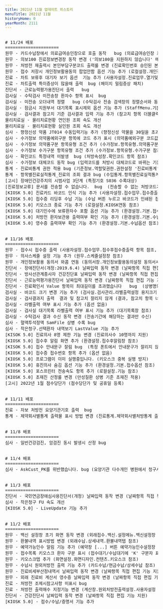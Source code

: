 ```yaml
---
title: 2021년 11월 업데이트 히스토리
menuTitle: 2021년 11월
historyHome: 0
yearMonth: 2111
---
```


<pre>

<bold># 11/24 배포</bold>
=====================
<span class="box jemu">원무</span> - 카드수납창에서 의료급여승인창으로 호출 동작   bug (의료급여승인창 표시되도록) 
<span class="box jemu">원무</span> - 의보100 진료정보변경창 동작 변경 ('의보100을 지원하지 않습니다' 메시지 표시)
<span class="box jemu">원무</span> - 처방전 재출력시 본인부담구분코드 출력룰 변경 (진료확인번호 승인된 본인부담구분코드를 출력)
<span class="box jemu">원무</span> - 접수 저장시 개인정보활용동의 팝업안함 옵션 기능 추가 (로컬설정.개인정보활용동의설정 참조)
<span class="box chart">진료</span> - 차트 보류후 대기자 보기 옵션  기능 추가 (사용자설정.진료업무.열기및저장 > 차트보류후대기자보기옵션 참조)
<span class="box chart">진료</span> - 차트출력 특이증상이 많을때 출력  bug (페이지 밀림증상 패치)  
<span class="box other">진단서</span> - 근로능력평가용진단서 출력   bug   
<span class="box lab">검사실</span> - 수탁검사 미전송창 환자수 항목 표시  bug  
<span class="box lab">검사실</span> - 미전송 오더내역 정렬   bug (수탁검사 전송 검색창의 정렬순서와 동일하게)
<span class="box lab">검사실</span> - 잠금시 지원부서 대기목록 표시제외 옵션 기능 추가 (StaffMenu.기본 잠금옵션 참조)
<span class="box lab">검사실</span> - 검사결과 참고치 기준 검사결과 입력 기능 추가 (참고치 항목 더블클릭시 결과 항목에 참고치 텍스트 입력)
<span class="box lab">물리치료실</span> - 물리치료현황 연인원 조회 속도 개선  
<span class="box lab">물리치료실</span> - 물리치료현황 실인원 조회 속도 개선  
<span class="box inspect">심사</span> - 향정신성 약품 JT014 수동입력기능 추가 (향정신성 약물을 30일을 초과하여 처방하는 경우)
<span class="box inspect">심사</span> - 수가정보 의약품예외구분 항목에 코드 추가 표시 (의약품예외구분 코드값 표시)  
<span class="box inspect">심사</span> - 수가정보 의약품구분 항목유형 조건 추가 (수가정보.항목유형.의약품구분 참조)
<span class="box inspect">심사</span> - 수가정보 수가구분 항목유형 조건 추가 (수가정보.항목유형.수가구분 참조)
<span class="box inspect">심사</span> - 확인코드 특정내역 미발생  bug (처방속성창.확인코드 항목 참조)
<span class="box inspect">심사</span> - 수가정보 대체코드 동작 bug (입력코드를 처방시 대체코드로 바뀌는 기능)
<span class="box other">통계</span> - 진료비통계 권한 적용 bug (기준정보.역할및권한.권한설정 '진료비통계' 권한 참조) 
<span class="box other">통계</span> - 항목별진료실적통계_진료의 조회 결과 bug (수입통계.항목별진료실적통계 3종 참조)
<span class="box other">[고시]</span> 장애인건강주치의 시범사업 3단계 (특정기호 S036 수록대상)
<span class="box other">[진료정보교류]</span> 문서를 전송할 수 없습니다.  bug  (전송할 수 없는 처방코드가 존재시 메시지 표시)
<span class="box other">[KIOSK 5.0]</span> 진료카드 바코드 인식 기능 추가 (사용자설정.접수업무.접수증출력옵션 참조)
<span class="box other">[KIOSK 5.0]</span> 접수증 리딩후 수납 기능 (수납 버튼 누르고 바코드가 인쇄된 접수증 리딩)
<span class="box other">[KIOSK 5.0]</span> 키오스크 종료 기능 추가 (로컬설정.KIOSK연동 참조)
<span class="box other">[KIOSK 5.0]</span> 대기인수에 보류환자수 포함 옵션 기능 추가 (환경설정.기본.접수옵션 참조)
<span class="box other">[KIOSK 5.0]</span> 처방전 환자보관용 출력여부 확인 기능 추가 (환경설정.기본.수납옵션 참조)
<span class="box other">[KIOSK 5.0]</span> 영수증 출력여부 확인 기능 추가 (환경설정.기본.수납옵션 참조)


<bold># 11/16 배포</bold>
=====================
<span class="box jemu">원무</span> - 접수시 접수증 출력 (사용자설정.접수업무.접수후접수증출력 항목 참조, 로컬설정.프린터설정.접수증 항목 참조)
<span class="box jemu">원무</span> - 의사스케줄 설정 기능 추가 (원무.스케줄설정창 참조)
<span class="box jemu">원무</span> - 개인정보활용 동의서 와콤 연동 (동의서창.개인정보활용동의설정 동의서서명방법 참조)
<span class="box other">진단서</span> - 장애진단서(개정:2019.6.4) 날짜입력 동작 변경 (날짜항목 직접 편집 기능 지원)
<span class="box other">진단서</span> - 방사선관계종사자 건강진단표 날짜입력 동작 변경 (날짜항목 직접 편집 기능 지원)
<span class="box other">진단서</span> - 근로능력평가용진단서 날짜입력 동작 변경 (날짜항목 직접 편집 기능 지원)
<span class="box other">진단서</span> - 진료확인서 Value 항목이 최대길이를 초과했습니다   bug  (상병명의 길이가 긴 경우라도 에러메시지 표시되지 않게)
<span class="box lab">검사실</span> - 바코드 크기 변경 기능 추가 (검사실.검사관리.라벨출력설정 용지크기 항목 참조)
<span class="box lab">검사실</span> - 검사결과지 출력  결과 및 참고치 잘리지 않게 (결과, 참고치 항목 너비 조정)
<span class="box lab">검사실</span> - 라벨출력 여부 표시 기능 추가 (옵션 없음)
<span class="box lab">검사실</span> - 검사실 대기목록 라벨출력 여부 표시 기능 추가 (대기목록창 참조)
<span class="box lab">검사실</span> - 수탁검사 결과 수신 동작 변경 (전송기간에 해당하는 결과만 수신)
<span class="box inspect">심사</span> - 혈액투석정액 SamFile 상병 수록 bug
<span class="box inspect">심사</span> - 작은청구.선택환자 내역보기 LastValue 기능 추가
<span class="box other">[KISOK 5.0]</span> 진료의사 8명 제한 기능 변경 (진료의사수 10명까지 지원)
<span class="box other">[KIOSK 5.0]</span> 접수후 알림 화면 추가 (환경설정.접수후알림창 참조)
<span class="box other">[KISOK 5.0]</span> 접수 안내문구 잘림 bug  (특정 폰트에서 안내문구가 잘리지 않게)
<span class="box other">[KIOSK 5.0]</span> 접수증 접수번호 항목 추가 (옵션 없음)
<span class="box other">[KIOSK 5.0]</span> 프로그램이 이미 실행중입니다. (키오스크 중복 실행 방지)
<span class="box other">[KIOSK 5.0]</span> 휴진의사 숨김 옵션 기능 추가 (환경설정.기본.접수옵션 참조)
<span class="box other">[KIOSK 5.0]</span> 포스프린터 전송속도 항목 추가 (로컬설정.기능 참조)
<span class="box other">[KIOSK 5.0]</span> 초재진 산정룰 변경 (만성질환 상병 기준 초재진 적용)
<span class="box other">[고시]</span> 2022년 1월 점수당단가 (점수당단가 및 공휴일 등록)


<bold># 11/11 배포</bold>
=====================
<span class="box chart">진료</span> - 자보 처방전 요양기관기호 출력  bug
<span class="box other">통계</span> - 제약회사별통계 출력물 표시 방법 변경 (진료통계.제약회사별처방통계 출력물 참조)


<bold># 11/8 배포</bold>
=====================
<span class="box inspect">심사</span> - 일반건강검진, 암검진 동시 발생시 산정 bug


<bold># 11/4 배포</bold>
=====================
<span class="box inspect">심사</span> - AskCust_PK를 위반했습니다. bug (요양기관 다수개인 병원에서 청구시 청구번호 발생 bug)


<bold># 11/3 배포</bold>
=====================
<span class="box other">진단서</span> - 국민연금장애심사용진단서(개정) 날짜입력 동작 변경 (날짜항목 직접 편집 기능 지원)
<span class="box inspect">심사</span> - 작은청구 FU 속도 개선
<span class="box other">[KIOSK 5.0]</span> - LiveUpdate 기능 추가


<bold># 11/2 배포</bold>
=====================
<span class="box jemu">원무</span> - 백신 설정창 초기 화면 동작 변경 (외래접수.백신.설정메뉴.백신설정창 참조)
<span class="box jemu">원무</span> - 환불내역 표시방법 변경 (외래수납.상세내역.환불내역탭 참조)
<span class="box jemu">원무</span> - 예약가능인수 알림 기능 추가 (예약창 [...] 버튼 예약가능인수설정창 참조)
<span class="box jemu">원무</span> - 접수목록 키오스크 환자 구분 표시 (접수대기/수납대기에 'K' 구분자 표시)
<span class="box jemu">원무</span> - 키오스크탭 추가 (화면설정.화면디자인.컨텐츠.키오스크 참조)
<span class="box jemu">원무</span> - 수납시 원외처방전 출력 기능 추가 (카드수납/현금수납/상세수납 참조)
<span class="box jemu">원무</span> - 진료비세부산정내역서 날짜입력 동작 변경 (날짜항목 직접 편집 기능 지원)
<span class="box jemu">원무</span> - 외래 진료비 계산서 영수증 날짜입력 동작 변경 (날짜항목 직접 편집 기능 지원)
<span class="box chart">진료</span> - 처방전 조제시참고사항 미표시 bug
<span class="box chart">진료</span> - 처방전 출력매수 지정기능 변경 (계산창.원외처방전출력설정.사용자설정 출력매수 항목 참조)
<span class="box other">진단서</span> - 건강진단서 날짜입력 동작 변경 (날짜항목 직접 편집 기능 지원)
<span class="box other">[KIOSK 5.0]</span> - 접수/수납/증명서 기능 추가

</pre>